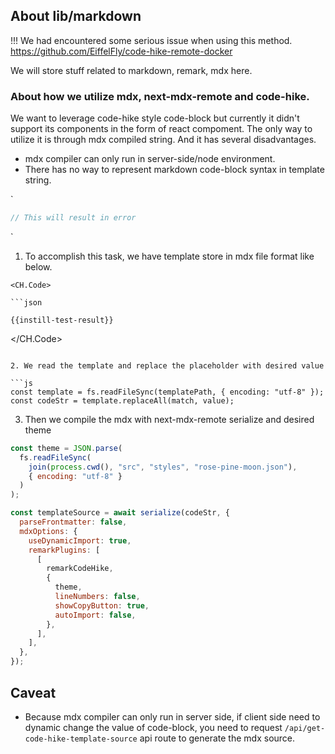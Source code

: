 ## About lib/markdown

!!! We had encountered some serious issue when using this method.
https://github.com/EiffelFly/code-hike-remote-docker

We will store stuff related to markdown, remark, mdx here.

### About how we utilize mdx, next-mdx-remote and code-hike.

We want to leverage code-hike style code-block but currently it didn't support its components in the form of react compoment. The only way to utilize it is through mdx compiled string. And it has several disadvantages.

- mdx compiler can only run in server-side/node environment.
- There has no way to represent markdown code-block syntax in template string.

`
```js
// This will result in error
```
`

1. To accomplish this task, we have template store in mdx file format like below.

```mdx
<CH.Code>

```json

{{instill-test-result}}

```

</CH.Code>
```

2. We read the template and replace the placeholder with desired value

```js
const template = fs.readFileSync(templatePath, { encoding: "utf-8" });
const codeStr = template.replaceAll(match, value);
```

3. Then we compile the mdx with next-mdx-remote serialize and desired theme

```js
const theme = JSON.parse(
  fs.readFileSync(
    join(process.cwd(), "src", "styles", "rose-pine-moon.json"),
    { encoding: "utf-8" }
  )
);

const templateSource = await serialize(codeStr, {
  parseFrontmatter: false,
  mdxOptions: {
    useDynamicImport: true,
    remarkPlugins: [
      [
        remarkCodeHike,
        {
          theme,
          lineNumbers: false,
          showCopyButton: true,
          autoImport: false,
        },
      ],
    ],
  },
});
```

## Caveat

- Because mdx compiler can only run in server side, if client side need to dynamic change the value of code-block, you need to request `/api/get-code-hike-template-source` api route to generate the mdx source.